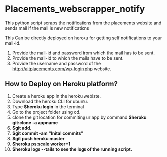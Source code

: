 # Placements_webscrapper_notify
This python script scraps the notifications from the placements website and sends mail if the mail is new notifications

This Can be directly deployed on heroku for getting self notifications to your mail-id.

1. Provide the mail-id and password from which the mail has to be sent.
2. Provide the mail-id to which the mails have to be sent.
3. Provide the username and password of the http://aitplacements.com/wp-login.php website.

## How to Deploy on Heroku platform?

1. Create a heroku app in the heroku webiste.
2. Download the heroku CLI for ubuntu.
3. Type <b>$heroku login</b> in the terminal.
4. Go to the project folder using cd.
5. clone the git location for commiting ur app by command <b>$heroku git:clone -a appname</b>
6. <b>$git add.</b>
7. <b>$git commit -am "Inital commits"</b>
8. <b>$git push heroku master </b>
9. <b>$heroku ps:scale worker=1 </b>
10. <b>$heroku logs --tails <b> to see the logs of the running script.
  
